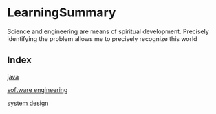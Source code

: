 # LearningSummary

Science and engineering are means of spiritual development. Precisely identifying the problem allows me to precisely recognize this world

## Index
[java](https://github.com/Danny7226/LearningSummary/tree/main/java)

[software engineering](https://github.com/Danny7226/LearningSummary/tree/main/softwareengineering)

[system design](https://github.com/Danny7226/LearningSummary/tree/main/systemdesign)





